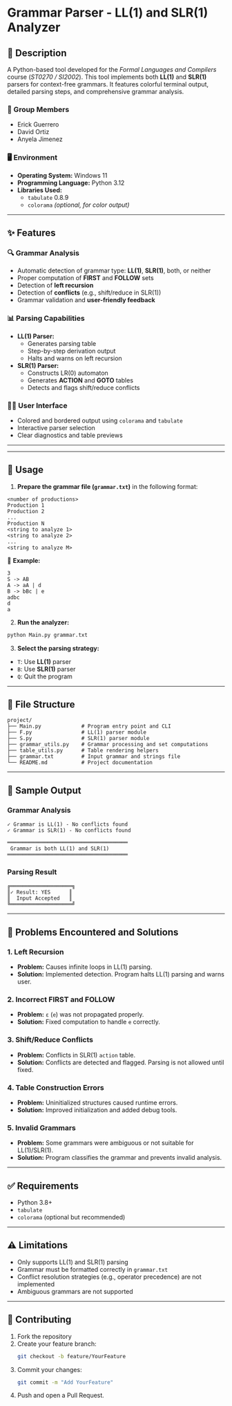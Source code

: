 
# Grammar Parser - LL(1) and SLR(1) Analyzer

## 📘 Description  
A Python-based tool developed for the *Formal Languages and Compilers* course (*ST0270 / SI2002*). This tool implements both **LL(1)** and **SLR(1)** parsers for context-free grammars. It features colorful terminal output, detailed parsing steps, and comprehensive grammar analysis.

### 👥 Group Members  
- Erick Guerrero  
- David Ortiz  
- Anyela Jimenez  

### 🖥️ Environment  
- **Operating System:** Windows 11  
- **Programming Language:** Python 3.12  
- **Libraries Used:**  
  - `tabulate` 0.8.9  
  - `colorama` *(optional, for color output)*

---

## ✨ Features

### 🔍 Grammar Analysis  
- Automatic detection of grammar type: **LL(1)**, **SLR(1)**, both, or neither  
- Proper computation of **FIRST** and **FOLLOW** sets  
- Detection of **left recursion**  
- Detection of **conflicts** (e.g., shift/reduce in SLR(1))  
- Grammar validation and **user-friendly feedback**

### 📊 Parsing Capabilities  
- **LL(1) Parser:**
  - Generates parsing table
  - Step-by-step derivation output
  - Halts and warns on left recursion
- **SLR(1) Parser:**
  - Constructs LR(0) automaton
  - Generates **ACTION** and **GOTO** tables
  - Detects and flags shift/reduce conflicts

### 🧑‍💻 User Interface  
- Colored and bordered output using `colorama` and `tabulate`  
- Interactive parser selection  
- Clear diagnostics and table previews  
---

---

## 🚀 Usage

1. **Prepare the grammar file (`grammar.txt`)** in the following format:
```
<number of productions>
Production 1
Production 2
...
Production N
<string to analyze 1>
<string to analyze 2>
...
<string to analyze M>
```

📝 **Example:**
```
3
S -> AB
A -> aA | d
B -> bBc | e
adbc
d
a
```

2. **Run the analyzer:**
```bash
python Main.py grammar.txt
```

3. **Select the parsing strategy:**
- `T`: Use **LL(1)** parser
- `B`: Use **SLR(1)** parser
- `Q`: Quit the program

---

## 📁 File Structure
```
project/
├── Main.py             # Program entry point and CLI
├── F.py                # LL(1) parser module
├── S.py                # SLR(1) parser module
├── grammar_utils.py    # Grammar processing and set computations
├── table_utils.py      # Table rendering helpers
├── grammar.txt         # Input grammar and strings file
└── README.md           # Project documentation
```

---

## 🧪 Sample Output

### Grammar Analysis
```
✓ Grammar is LL(1) - No conflicts found
✓ Grammar is SLR(1) - No conflicts found

═══════════════════════════════════════
 Grammar is both LL(1) and SLR(1) 
═══════════════════════════════════════
```

### Parsing Result
```
╔════════════════════╗
║✓ Result: YES      ║
║  Input Accepted   ║
╚════════════════════╝
```

---

## 🧩 Problems Encountered and Solutions

### 1. Left Recursion
- **Problem:** Causes infinite loops in LL(1) parsing.
- **Solution:** Implemented detection. Program halts LL(1) parsing and warns user.

### 2. Incorrect FIRST and FOLLOW
- **Problem:** `ε` (`e`) was not propagated properly.
- **Solution:** Fixed computation to handle `e` correctly.

### 3. Shift/Reduce Conflicts
- **Problem:** Conflicts in SLR(1) `action` table.
- **Solution:** Conflicts are detected and flagged. Parsing is not allowed until fixed.

### 4. Table Construction Errors
- **Problem:** Uninitialized structures caused runtime errors.
- **Solution:** Improved initialization and added debug tools.

### 5. Invalid Grammars
- **Problem:** Some grammars were ambiguous or not suitable for LL(1)/SLR(1).
- **Solution:** Program classifies the grammar and prevents invalid analysis.

---

## ✅ Requirements
- Python 3.8+
- `tabulate`
- `colorama` (optional but recommended)

---

## ⚠️ Limitations
- Only supports LL(1) and SLR(1) parsing
- Grammar must be formatted correctly in `grammar.txt`
- Conflict resolution strategies (e.g., operator precedence) are not implemented
- Ambiguous grammars are not supported

---

## 🤝 Contributing

1. Fork the repository  
2. Create your feature branch:  
   ```bash
   git checkout -b feature/YourFeature
   ```
3. Commit your changes:  
   ```bash
   git commit -m "Add YourFeature"
   ```
4. Push and open a Pull Request.

